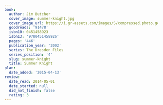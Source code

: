 ```yaml
---
book:
  author: Jim Butcher
  cover_image: summer-knight.jpg
  cover_image_url: https://i.gr-assets.com/images/S/compressed.photo.goodreads.com/books/1345557469l/91478._SY160_.jpg
  goodreads: '91478'
  isbn10: 0451458923
  isbn13: '9780451458926'
  pages: '446'
  publication_year: '2002'
  series: The Dresden Files
  series_position: '4'
  slug: summer-knight
  title: Summer Knight
plan:
  date_added: '2015-04-13'
review:
  date_read: 2014-05-01
  date_started: null
  did_not_finish: false
  rating: 3
---
```

